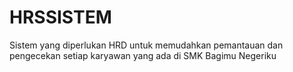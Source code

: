 # HRSSISTEM
Sistem yang diperlukan HRD untuk memudahkan pemantauan dan pengecekan setiap karyawan yang ada di SMK Bagimu Negeriku
